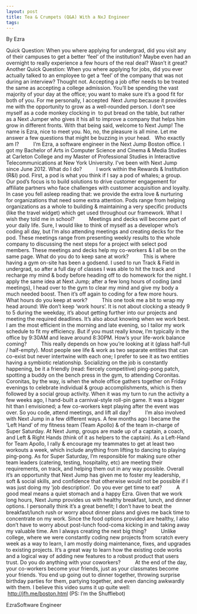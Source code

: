 ```yaml
---
layout: post
title: Tea & Crumpets (Q&A) With a NxJ Engineer
tags: 
---
```






By Ezra


Quick Question: When you where applying for undergrad, did you visit any of their campuses to get a better ‘feel’ of the institution? Maybe even had an overnight to really experience a few hours of the real deal? Wasn’t it great?
Another Quick Question: When you where applying for jobs, did you ever actually talked to an employee to get a ‘feel’ of the company that was not during an interview? Thought not.
Accepting a job offer needs to be treated the same as accepting a college admission. You’ll be spending the vast majority of your day at the office; you want to make sure it’s a good fit for both of you.
For me personally, I accepted  Next Jump because it provides me with the opportunity to grow as a well-rounded person. I don’t see myself as a code monkey clocking in  to put bread on the table, but rather as a Next Jumper who gives it his all to improve a company that helps him grow in different fronts.
With that being said, welcome to Next Jump! The name is Ezra, nice to meet you. No, no, the pleasure is all mine. Let me answer a few questions that might be buzzing in your head.
 
Who exactly am I?
         I’m Ezra, a software engineer in the Next Jump Boston office. I got my Bachelor of Arts in Computer Science and Cinema & Media Studies at Carleton College and my Master of Professional Studies in Interactive Telecommunications at New York University. I’ve been with Next Jump since June 2012.
What do I do?
         I work within the Rewards & Institution (R&I) pod. First, a pod is what you think if I say a pod of whales; a group. Our pod’s focus is to build solutions to drive customer engagement for affiliate partners who face challenges with customer acquisition and loyalty. In case you fell asleep reading that: we provide the extra love & nurturing for organizations that need some extra attention. Pods range from helping organizations as a whole to building & maintaining a very specific products (like the travel widget) which get used throughout our framework.
What I wish they told me in school?
         Meetings and decks will become part of your daily life. Sure, I would like to think of myself as a developer who’s coding all day, but I’m also attending meetings and creating decks for the pod. These meetings range from presenting weekly results to the whole company to discussing the next steps for a project with select pod members. These meetings and decks help my co-workers & I all be on the same page.
What do you do to keep sane at work?
         This is where having a gym on-site has been a godsend. I used to run Track & Field in undergrad, so after a full day of classes I was able to hit the track and recharge my mind & body before heading off to do homework for the night. I apply the same idea at Next Jump; after a few long hours of coding (and meetings), I head over to the gym to clear my mind and give my body a much needed boost. Then it’s off again to coding for a few more hours.
What hours do you keep at work?
         This one took me a bit to wrap my head around: We don’t keep ‘work hours’. It is not about clocking a steady 9 to 5 during the weekday, it’s about getting further into our projects and meeting the required deadlines. It’s also about knowing when we work best. I am the most efficient in the morning and late evening, so I tailor my work schedule to fit my efficiency. But if you must really know, I’m typically in the office by 9:30AM and leave around 8:30PM.
How’s your life-work balance coming?
         This really depends on how you’re looking at it (glass half-full / half-empty). Most people see life & work as two separate entities that can co-exist but never intertwine with each one; I prefer to see it as two entities having a symbiotic relationship. Socializing on the job is constantly happening, be it a friendly (read: fiercely competitive) ping-pong patch, spotting a buddy on the bench press in the gym, to attending Coronitas. Coronitas, by the way, is when the whole office gathers together on Friday evenings to celebrate individual & group accomplishments, which is then followed by a social group activity. When it was my turn to run the activity a few weeks ago, I hand-built a carnival-style roll-pin game. It was a bigger hit than I envisioned; a few co-workers kept playing after the event was over.
So you code, attend meetings, and lift all day?
         I’m also involved with Next Jump in a few different ways. A few months ago I became the ‘Left Hand’ of my fitness team (Team Apollo) & of the team in-charge of Super Saturday. At Next Jump, groups are made up of a captain, a coach, and Left & Right Hands (think of it as helpers to the captain). As a Left-Hand for Team Apollo, I rally & encourage my teammates to get at least two workouts a week, which include anything from lifting to dancing to playing ping-pong. As for Super Saturday, I’m responsible for making sure other team leaders (catering, testing, hospitality, etc) are meeting their requirements, on track, and helping them out in any way possible. Overall it’s an opportunity that Next Jump has given me to foster my leadership, soft & social skills, and confidence that otherwise would not be possible if I was just doing my ‘job description’. 
Do you ever get time to eat?
         A good meal means a quiet stomach and a happy Ezra. Given that we work long hours, Next Jump provides us with healthy breakfast, lunch, and dinner options. I personally think it’s a great benefit; I don’t have to beat the breakfast/lunch rush or worry about dinner plans and gives me back time to concentrate on my work. Since the food options provided are healthy, I also don’t have to worry about post-lunch food-coma kicking in and taking away my valuable time.
Am I always creating the next big thing?
         Unlike college, where we were constantly coding new projects from scratch every week as a way to learn, I am mostly doing maintenance, fixes, and upgrades to existing projects. It’s a great way to learn how the existing code works and a logical way of adding new features to a robust product that users trust.
Do you do anything with your coworkers?
         At the end of the day, your co-workers become your friends, just as your classmates become your friends. You end up going out to dinner together, throwing surprise birthday parties for them, partying together, and even dancing awkwardly with them. I believe this video sums it up quite well:  http://jfh.me/boston.html (PS: I’m the Shufflebot)


EzraSoftware Engineer





